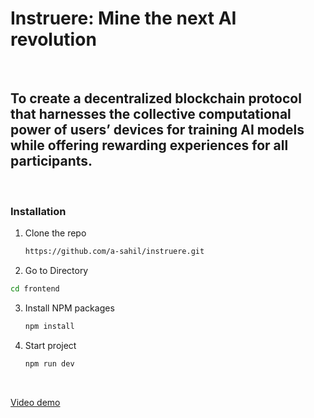 # Instruere:  Mine the next AI revolution

<br />

## To create a decentralized blockchain protocol that harnesses the collective computational power of users’ devices for training AI models while offering rewarding experiences for all participants.

<br />

### Installation

1. Clone the repo
   ```sh
   https://github.com/a-sahil/instruere.git
   
   ```
2. Go to Directory
  ```sh
  cd frontend

  ```

3. Install NPM packages
   ```sh
   npm install
   ```
   
4. Start project
   ```sh
   npm run dev
   ```

<br />

 [Video demo](https://www.youtube.com/watch?v=yyb44BBEGbg)
 
